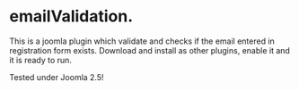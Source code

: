 # emailValidation. 
This is a joomla plugin which validate and checks if the email entered in registration form exists.
Download and install as other plugins, enable it and it is ready to run.

Tested under Joomla 2.5!
